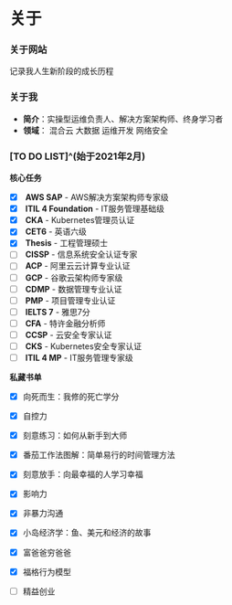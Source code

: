 # 关于


### 关于网站

<i class="fas fa-seedling fa-fw"></i> 记录我人生新阶段的成长历程

### 关于我

+ <i class="fas fa-user fa-fw"></i>**简介**：实操型运维负责人、解决方案架构师、终身学习者
+ <i class="fas fa-user-tie fa-fw"></i>**领域**：<i class="fas fa-cloud-upload-alt fa-fw"></i> 混合云 <i class="fas fa-layer-group"></i> 大数据 <i class="fas fa-code-branch fa-fw"></i> 运维开发 <i class="fas fa-user-shield fa-fw"></i> 网络安全

### [TO DO LIST]^(始于2021年2月)

<i class="fas fa-tasks fa-fw"></i> **核心任务**

- [x] <i class="fab fa-aws fa-fw"></i> **AWS SAP** - AWS解决方案架构师专家级
- [x] <i class="fas fa-cogs fa-fw"></i> **ITIL 4 Foundation** - IT服务管理基础级
- [x] <i class="fas fa-dharmachakra fa-fw"></i> **CKA** - Kubernetes管理员认证
- [x] <i class="fas fa-language fa-fw"></i> **CET6** - 英语六级
- [x] <i class="fas fa-graduation-cap fa-fw"></i> **Thesis** - 工程管理硕士
- [ ] <i class="fas fa-user-shield fa-fw"></i> **CISSP** - 信息系统安全认证专家
- [ ] <i class="fas fa-cloud fa-fw"></i> **ACP** - 阿里云云计算专业认证
- [ ] <i class="fab fa-google fa-fw"></i> **GCP** - 谷歌云架构师专家级
- [ ] <i class="fas fa-user-tag fa-fw"></i> **CDMP** - 数据管理专业认证
- [ ] <i class="fas fa-users-cog fa-fw"></i> **PMP** - 项目管理专业认证
- [ ] <i class="fas fa-language fa-fw"></i> **IELTS 7** - 雅思7分
- [ ] <i class="fas fa-hand-holding-usd fa-fw"></i> **CFA** - 特许金融分析师
- [ ] <i class="fas fa-cloud fa-fw"></i> **CCSP** - 云安全专家认证
- [ ] <i class="fas fa-dharmachakra fa-fw"></i> **CKS** - Kubernetes安全专家认证
- [ ] <i class="fas fa-cogs fa-fw"></i> **ITIL 4 MP** - IT服务管理专家级

<i class="fas fa-book-open fa-fw"></i> **私藏书单**

- [x] 向死而生：我修的死亡学分
- [x] 自控力
- [x] 刻意练习：如何从新手到大师
- [x] 番茄工作法图解：简单易行的时间管理方法
- [x] 刻意放手：向最幸福的人学习幸福
- [x] 影响力
- [x] 非暴力沟通
- [x] 小岛经济学：鱼、美元和经济的故事
- [x] 富爸爸穷爸爸
- [x] 福格行为模型
- [ ] 精益创业

